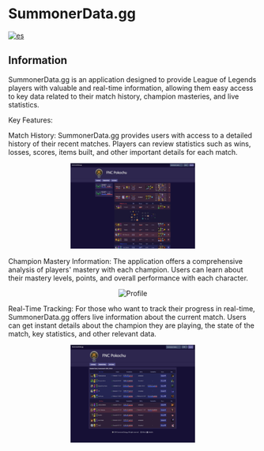 # SummonerData.gg

[![es](https://img.shields.io/badge/lang-es-yellow.svg)](https://github.com/Gorosss/summonerData/blob/master/README-ES.md)

## Information

SummonerData.gg is an application designed to provide League of Legends players with valuable and real-time information, allowing them easy access to key data related to their match history, champion masteries, and live statistics.

Key Features:

Match History: SummonerData.gg provides users with access to a detailed history of their recent matches. Players can review statistics such as wins, losses, scores, items built, and other important details for each match.

<div align="center">
  <img src="/public/assets/profileREADME.png" alt="Profile" width="50%">
</div>

Champion Mastery Information: The application offers a comprehensive analysis of players' mastery with each champion. Users can learn about their mastery levels, points, and overall performance with each character.

<div align="center">
  <img src="/public/assets/masteryREADME" alt="Profile" width="50%">
</div>


Real-Time Tracking: For those who want to track their progress in real-time, SummonerData.gg offers live information about the current match. Users can get instant details about the champion they are playing, the state of the match, key statistics, and other relevant data.

<div align="center">
  <img src="/public/assets/liveGameREADME.png" alt="Profile" width="50%">
</div>

